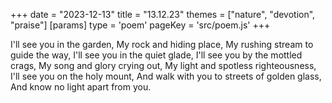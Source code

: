+++
date = "2023-12-13"
title = "13.12.23"
themes = ["nature", "devotion", "praise"]
[params]
  type = 'poem'
  pageKey = 'src/poem.js'
+++

I'll see you in the garden,
My rock and hiding place,
My rushing stream to guide the way,
I'll see you in the quiet glade,
I'll see you by the mottled crags,
My song and glory crying out,
My light and spotless righteousness,
I'll see you on the holy mount,
And walk with you to streets of golden glass,
And know no light apart from you.
